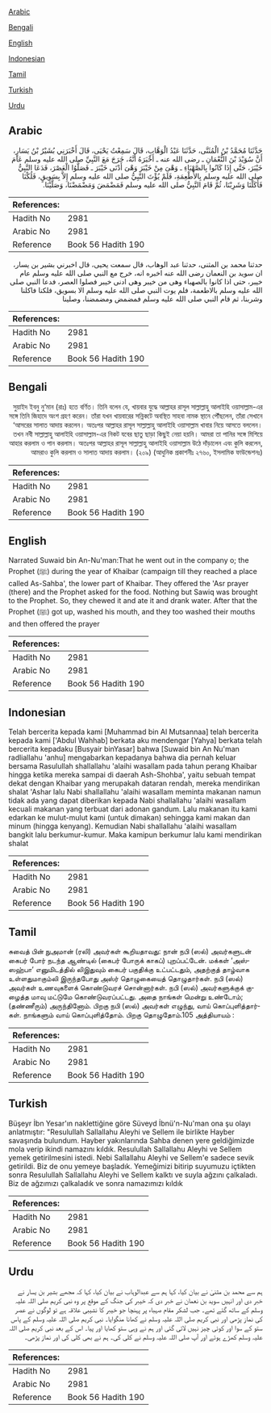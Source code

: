 [Arabic](#arabic)

[Bengali](#bengali)

[English](#english)

[Indonesian](#indonesian)

[Tamil](#tamil)

[Turkish](#turkish)

[Urdu](#urdu)

## Arabic


<div dir="rtl" lang="ar" style={{fontSize:'larger',backgroundColor:'#f8f9fa',padding:20}}>
حَدَّثَنَا مُحَمَّدُ بْنُ الْمُثَنَّى، حَدَّثَنَا عَبْدُ الْوَهَّابِ، قَالَ سَمِعْتُ يَحْيَى، قَالَ أَخْبَرَنِي بُشَيْرُ بْنُ يَسَارٍ، أَنَّ سُوَيْدَ بْنَ النُّعْمَانِ ـ رضى الله عنه ـ أَخْبَرَهُ أَنَّهُ، خَرَجَ مَعَ النَّبِيِّ صلى الله عليه وسلم عَامَ خَيْبَرَ، حَتَّى إِذَا كَانُوا بِالصَّهْبَاءِ ـ وَهْىَ مِنْ خَيْبَرَ وَهْىَ أَدْنَى خَيْبَرَ ـ فَصَلَّوُا الْعَصْرَ، فَدَعَا النَّبِيُّ صلى الله عليه وسلم بِالأَطْعِمَةِ، فَلَمْ يُؤْتَ النَّبِيُّ صلى الله عليه وسلم إِلاَّ بِسَوِيقٍ، فَلُكْنَا فَأَكَلْنَا وَشَرِبْنَا، ثُمَّ قَامَ النَّبِيُّ صلى الله عليه وسلم فَمَضْمَضَ وَمَضْمَضْنَا، وَصَلَّيْنَا‏.‏
</div>
<div style={{backgroundColor:'#f8f9fa',padding:20, marginBottom: 10}}><table> <thead> <tr> <th>References:</th> <th></th> </tr> </thead> <tbody><tr><td>Hadith No</td><td>2981</td></tr><tr><td>Arabic No</td><td>2981</td></tr><tr><td>Reference</td><td>Book 56 Hadith 190</td></tr></tbody></table></div>


<div dir="rtl" lang="ar" style={{fontSize:'larger',backgroundColor:'#f8f9fa',padding:20}}>
حدثنا محمد بن المثنى، حدثنا عبد الوهاب، قال سمعت يحيى، قال اخبرني بشير بن يسار، ان سويد بن النعمان رضى الله عنه اخبره انه، خرج مع النبي صلى الله عليه وسلم عام خيبر، حتى اذا كانوا بالصهباء وهى من خيبر وهى ادنى خيبر فصلوا العصر، فدعا النبي صلى الله عليه وسلم بالاطعمة، فلم يوت النبي صلى الله عليه وسلم الا بسويق، فلكنا فاكلنا وشربنا، ثم قام النبي صلى الله عليه وسلم فمضمض ومضمضنا، وصلينا
</div>
<div style={{backgroundColor:'#f8f9fa',padding:20, marginBottom: 10}}><table> <thead> <tr> <th>References:</th> <th></th> </tr> </thead> <tbody><tr><td>Hadith No</td><td>2981</td></tr><tr><td>Arabic No</td><td>2981</td></tr><tr><td>Reference</td><td>Book 56 Hadith 190</td></tr></tbody></table></div>

## Bengali


<div dir="rtl" lang="bn" style={{fontSize:'larger',backgroundColor:'#f8f9fa',padding:20}}>
সুয়াইদ ইবনু নু‘মান (রাঃ) হতে বর্ণিত। তিনি বলেন যে, খায়বার যুদ্ধে আল্লাহর রাসূল সাল্লাল্লাহু আলাইহি ওয়াসাল্লাম-এর সঙ্গে তিনি জিহাদে অংশ গ্রহণ করেন। তাঁরা যখন খায়বারের সন্নিকটে অবস্থিত সাহবা নামক স্থানে পৌঁছলেন, তাঁরা সেখানে ‘আসরের সালাত আদায় করলেন। অতঃপর আল্লাহর রাসূল সাল্লাল্লাহু আলাইহি ওয়াসাল্লাম খাবার নিয়ে আসতে বললেন। তখন নবী সাল্লাল্লাহু আলাইহি ওয়াসাল্লাম-এর নিকট যবের ছাতু ছাড়া কিছুই নেয়া হয়নি। আমরা তা পানির সঙ্গে মিশিয়ে আহার করলাম ও পান করলাম। অতঃপর আল্লাহর রাসূল সাল্লাল্লাহু আলাইহি ওয়াসাল্লাম উঠে দাঁড়ালেন এবং কুলি করলেন, আমরাও কুলি করলাম ও সালাত আদায় করলাম। (২০৯) (আধুনিক প্রকাশনীঃ ২৭৬০, ইসলামিক ফাউন্ডেশনঃ)
</div>
<div style={{backgroundColor:'#f8f9fa',padding:20, marginBottom: 10}}><table> <thead> <tr> <th>References:</th> <th></th> </tr> </thead> <tbody><tr><td>Hadith No</td><td>2981</td></tr><tr><td>Arabic No</td><td>2981</td></tr><tr><td>Reference</td><td>Book 56 Hadith 190</td></tr></tbody></table></div>

## English


<div dir="ltr" lang="en" style={{fontSize:'larger',backgroundColor:'#f8f9fa',padding:20}}>
Narrated Suwaid bin An-Nu'man:That he went out in the company o; the Prophet (ﷺ) during the year of Khaibar (campaign till they reached a place called As-Sahba', the lower part of Khaibar. They offered the 'Asr prayer (there) and the Prophet asked for the food. Nothing but Sawiq was brought to the Prophet. So, they chewed it and ate it and drank water. After that the Prophet (ﷺ) got up, washed his mouth, and they too washed their mouths and then offered the prayer
</div>
<div style={{backgroundColor:'#f8f9fa',padding:20, marginBottom: 10}}><table> <thead> <tr> <th>References:</th> <th></th> </tr> </thead> <tbody><tr><td>Hadith No</td><td>2981</td></tr><tr><td>Arabic No</td><td>2981</td></tr><tr><td>Reference</td><td>Book 56 Hadith 190</td></tr></tbody></table></div>

## Indonesian


<div dir="ltr" lang="id" style={{fontSize:'larger',backgroundColor:'#f8f9fa',padding:20}}>
Telah bercerita kepada kami [Muhammad bin Al Mutsannaa] telah bercerita kepada kami ['Abdul Wahhab] berkata aku mendengar [Yahya] berkata telah bercerita kepadaku [Busyair binYasar] bahwa [Suwaid bin An Nu'man radliallahu 'anhu] mengabarkan kepadanya bahwa dia pernah keluar bersama Rasulullah shallallahu 'alaihi wasallam pada tahun perang Khaibar hingga ketika mereka sampai di daerah Ash-Shohba', yaitu sebuah tempat dekat dengan Khaibar yang merupakah dataran rendah, mereka mendirikan shalat 'Ashar lalu Nabi shallallahu 'alaihi wasallam meminta makanan namun tidak ada yang dapat diberikan kepada Nabi shallallahu 'alaihi wasallam kecuali makanan yang terbuat dari adonan gandum. Lalu makanan itu kami edarkan ke mulut-mulut kami (untuk dimakan) sehingga kami makan dan minum (hingga kenyang). Kemudian Nabi shallallahu 'alaihi wasallam bangkit lalu berkumur-kumur. Maka kamipun berkumur lalu kami mendirikan shalat
</div>
<div style={{backgroundColor:'#f8f9fa',padding:20, marginBottom: 10}}><table> <thead> <tr> <th>References:</th> <th></th> </tr> </thead> <tbody><tr><td>Hadith No</td><td>2981</td></tr><tr><td>Arabic No</td><td>2981</td></tr><tr><td>Reference</td><td>Book 56 Hadith 190</td></tr></tbody></table></div>

## Tamil


<div dir="ltr" lang="ta" style={{fontSize:'larger',backgroundColor:'#f8f9fa',padding:20}}>
சுவைத் பின் நுஅமான் (ரலி) அவர்கள் கூறியதாவது: நான் நபி (ஸல்) அவர்களுடன் கைபர் போர் நடந்த ஆண்டில் (கைபர் போருக் காகப்) புறப்பட்டேன். மக்கள் ‘அஸ்ஸஹ்பா’ எனுமிடத்தில் லிஇதுவும் கைபர் பகுதிக்கு உட்பட்டதும், அதற்குத் தாழ்வாக உள்ளதுமாகும்லி இருந்தபோது அஸ்ர் தொழுகையைத் தொழுதார்கள். நபி (ஸல்) அவர்கள் உணவுகளைக் கொண்டுவரச் சொன்னார்கள். நபி (ஸல்) அவர்களுக்குக் குழைத்த மாவு மட்டுமே கொண்டுவரப்பட்டது. அதை நாங்கள் மென்று உண்டோம்; (தண்ணீரும்) அருந்தினோம். பிறகு நபி (ஸல்) அவர்கள் எழுந்து, வாய் கொப்புளித்தார்கள். நாங்களும் வாய் கொப்புளித்தோம். பிறகு தொழுதோம்.105 அத்தியாயம் :
</div>
<div style={{backgroundColor:'#f8f9fa',padding:20, marginBottom: 10}}><table> <thead> <tr> <th>References:</th> <th></th> </tr> </thead> <tbody><tr><td>Hadith No</td><td>2981</td></tr><tr><td>Arabic No</td><td>2981</td></tr><tr><td>Reference</td><td>Book 56 Hadith 190</td></tr></tbody></table></div>

## Turkish


<div dir="ltr" lang="tr" style={{fontSize:'larger',backgroundColor:'#f8f9fa',padding:20}}>
Büşeyr İbn Yesar'ın naklettiğine göre Süveyd İbnü'n-Nu'man ona şu olayı anlatmıştır: "Resulullah Sallallahu Aleyhi ve Sellem ile birlikte Hayber savaşında bulundum. Hayber yakınlarında Sahba denen yere geldiğimizde mola verip ikindi namazını kıldık. Resulullah Sallallahu Aleyhi ve Sellem yemek getirilmesini istedi. Nebi Sallallahu Aleyhi ve Sellem'e sadece sevik getirildi. Biz de onu yemeye başladık. Yemeğimizi bitirip suyumuzu içtikten sonra Resulullah Sallallahu Aleyhi ve Sellem kalktı ve suyla ağzını çalkaladı. Biz de ağzımızı çalkaladık ve sonra namazımızı kıldık
</div>
<div style={{backgroundColor:'#f8f9fa',padding:20, marginBottom: 10}}><table> <thead> <tr> <th>References:</th> <th></th> </tr> </thead> <tbody><tr><td>Hadith No</td><td>2981</td></tr><tr><td>Arabic No</td><td>2981</td></tr><tr><td>Reference</td><td>Book 56 Hadith 190</td></tr></tbody></table></div>

## Urdu


<div dir="rtl" lang="ur" style={{fontSize:'larger',backgroundColor:'#f8f9fa',padding:20}}>
ہم سے محمد بن مثنیٰ نے بیان کیا، کہا ہم سے عبدالوہاب نے بیان کیا، کہا کہ مجھے بشیر بن یسار نے خبر دی اور انہیں سوید بن نعمان نے خبر دی کہ خیبر کی جنگ کے موقع پر وہ نبی کریم صلی اللہ علیہ وسلم کے ساتھ گئے تھے۔ جب لشکر مقام صہباء پر پہنچا جو خیبر کا نشیبی علاقہ ہے تو لوگوں نے عصر کی نماز پڑھی اور نبی کریم صلی اللہ علیہ وسلم نے کھانا منگوایا۔ نبی کریم صلی اللہ علیہ وسلم کے پاس ستو کے سوا اور کوئی چیز نہیں لائی گئی اور ہم نے وہی ستو کھایا اور پیا۔ اس کے بعد نبی کریم صلی اللہ علیہ وسلم کھڑے ہوئے اور آپ صلی اللہ علیہ وسلم نے کلی کی۔ ہم نے بھی کلی کی اور نماز پڑھی۔
</div>
<div style={{backgroundColor:'#f8f9fa',padding:20, marginBottom: 10}}><table> <thead> <tr> <th>References:</th> <th></th> </tr> </thead> <tbody><tr><td>Hadith No</td><td>2981</td></tr><tr><td>Arabic No</td><td>2981</td></tr><tr><td>Reference</td><td>Book 56 Hadith 190</td></tr></tbody></table></div>